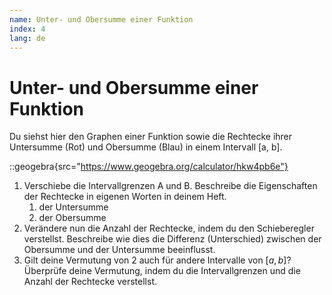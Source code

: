 ```yaml
---
name: Unter- und Obersumme einer Funktion
index: 4
lang: de
---
```


# Unter- und Obersumme einer Funktion

Du siehst hier den Graphen einer Funktion sowie die Rechtecke ihrer Untersumme (Rot) und Obersumme (Blau) in einem Intervall [a, b].

::geogebra{src="https://www.geogebra.org/calculator/hkw4pb6e"}

1. Verschiebe die Intervallgrenzen A und B. Beschreibe die Eigenschaften der Rechtecke in eigenen Worten in deinem Heft.
    1. der Untersumme
    2. der Obersumme
2. Verändere nun die Anzahl der Rechtecke, indem du den Schieberegler verstellst. Beschreibe wie dies die Differenz (Unterschied) zwischen der Obersumme und der Untersumme beeinflusst.
3. Gilt deine Vermutung von 2 auch für andere Intervalle von $[a,b]$? Überprüfe deine Vermutung, indem du die Intervallgrenzen und die Anzahl der Rechtecke verstellst.